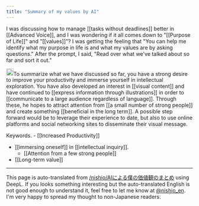```yaml
---
title: "Summary of my values by AI"
---
```


I was discussing how to manage [[tasks without deadlines]] better in [[Advanced Voice]], and I was wondering if it all comes down to "[[Purpose of Life]]" and "[[values]]"? I was getting the feeling that "You can help me identify what my purpose in life is and what my values are by asking questions." After the prompt, I said, "Read over what we've talked about so far and sort it out."

<img src='https://scrapbox.io/api/pages/nishio-en/gpt/icon' alt='gpt.icon' height="19.5"/>To summarize what we have discussed so far, you have a strong desire to improve your productivity and immerse yourself in intellectual exploration. You have also developed an interest in [[visual content]] and have continued to [[express information through illustrations]] in order to [[communicate to a large audience regardless of language]]. Through these, he hopes to attract attention from [[a small number of strong people]] and create something [[beneficial in the long term]]. A possible step forward would be to leverage their experience to date, but also to use online platforms and social networking sites to disseminate their visual message.

Keywords.
    - [[Increased Productivity]]
- [[immersing oneself]] in [[intellectual inquiry]].
    - [[Attention from a few strong people]]
- [[Long-term value]]

---
This page is auto-translated from [/nishio/AIによる僕の価値観のまとめ](https://scrapbox.io/nishio/AIによる僕の価値観のまとめ) using DeepL. If you looks something interesting but the auto-translated English is not good enough to understand it, feel free to let me know at [@nishio_en](https://twitter.com/nishio_en). I'm very happy to spread my thought to non-Japanese readers.